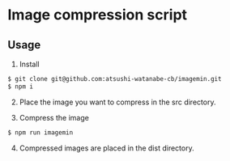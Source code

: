 # Image compression script

## Usage

1. Install

```bash
$ git clone git@github.com:atsushi-watanabe-cb/imagemin.git
$ npm i
```

2. Place the image you want to compress in the src directory.

3. Compress the image

```bash
$ npm run imagemin
```

4. Compressed images are placed in the dist directory.

